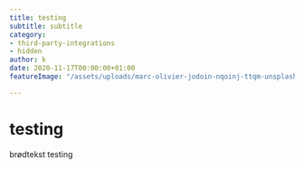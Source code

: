 ```yaml
---
title: testing
subtitle: subtitle
category:
- third-party-integrations
- hidden
author: k
date: 2020-11-17T00:00:00+01:00
featureImage: "/assets/uploads/marc-olivier-jodoin-nqoinj-ttqm-unsplash.jpg"

---
```

# **testing** 

brødtekst testing